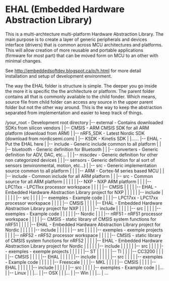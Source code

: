 EHAL (Embedded Hardware Abstraction Library)
====
 
This is a multi-archtecture multi-platform Hardware Abstraction Library. The main purpose is to create a layer of generic peripherals and devices interface (drivers) that is common across MCU architectures and platforms. This will allow creation of more reusable and portable applications (firmware for most part) that can be moved form on MCU to an other with minimal changes.      
 
See http://embeddedsoftdev.blogspot.ca/p/h.html for more detail installation and setup of development environment.


The way the EHAL folder is structure is simple.  The deeper you go inside the more it is specific the the architecture or platform.  The parent folder contains all that is commonly available to the child fonder.  Which means, source file from child folder can access any source in the upper parent folder but not the other way around.  This is the way to keep the abstraction separated from implementation and easier to keep track of things.


/your_root     - Development root directory
 |-- external    - Contains downloaded SDKs from silicon vendors
 |   |-- CMSIS            - ARM CMSIS SDK for all ARM platform (download from ARM)
 |   |-- nRF5_SDK     - Latest Nordic SDK (download from nordicsemi.com)
 |   |-- KSDK             - Kinetis SDK
 |   |......
 |-- EHAL      - Put the EHAL here
 |   |-- include     - Generic include common to all platform
 |   |   |-- bluetooth   - Generic definition for Bluetooth
 |   |   |-- converters  - Generic definition for ADV, DAC, etc...
 |   |   |-- miscdev     - Generic definition for other non categorized devices
 |   |   |-- sensors      - Generic definition for al sort of sensors (environmental, motion, etc...)
 |   |-- src            - Generic implementation source common to all platform
 |   |
 |   |-- ARM - Cortex-M series based MCU
 |   |   |-- include    - Common include for all ARM platform
 |   |   |-- src           - Common source for all ARM platform
 |   |   |
 |   |   |-- NXP        - NXP ARM platform
 |   |   |   |-- LPC11xx - LPC11xx processor workspace
 |   |   |   |   |-- CMSIS
 |   |   |   |   |-- EHAL     - Embedded Hardware Abstraction Library project for NXP
 |   |   |   |   |   |-- include
 |   |   |   |   |   |-- src
 |   |   |   |   |-- exemples - Example code
 |   |   |   |-- LPC17xx - LPC17xx processor workspace
 |   |   |   |   |-- CMSIS
 |   |   |   |   |-- EHAL     - Embedded Hardware Abstraction Library project for NXP
 |   |   |   |   |   |-- include
 |   |   |   |   |   |-- src
 |   |   |   |   |-- exemples - Example code
 |   |   |
 |   |   |-- Nordic
 |   |   |   |-- nRF51 - nRF51 processor workspace
 |   |   |   |   |-- CMSIS   - static library of CMSIS system functions for nRF51
 |   |   |   |   |-- EHAL    - Embedded Hardware Abstraction Library project for Nordic
 |   |   |   |   |   |-- include
 |   |   |   |   |   |-- src
 |   |   |   |   |-- exemples - exemple projects
 |   |   |   |-- nRF52 - nRF52 processor workspace
 |   |   |   |   |-- CMSIS   - static library of CMSIS system functions for nRF52
 |   |   |   |   |-- EHAL    - Embedded Hardware Abstraction Library project for Nordic
 |   |   |   |   |   |-- include
 |   |   |   |   |   |-- src
 |   |   |   |   |-- exemples - exemple projects
 |   |   |
 |   |   |-- ST
 |   |   |
 |   |   |-- TI
 |   |   |   |-- CC3200
 |   |   |   |   |-- CMSIS
 |   |   |   |   |-- EHAL
 |   |   |   |   |   |-- include
 |   |   |   |   |   |-- src
 |   |   |   |   |-- exemples - Example code
 |   |   |
 |   |   |-- Freescale
 |   |   |   |-- MKL
 |   |   |   |   |-- CMSIS
 |   |   |   |   |-- EHAL
 |   |   |   |   |   |-- include
 |   |   |   |   |   |-- src
 |   |   |   |   |-- exemples - Example code
 |   |...
 |   |-- Linux
 |   |   |...
 |   |-- OSX
 |   |   |...
 |   |-- Win
 |   |   |...
 | ...
